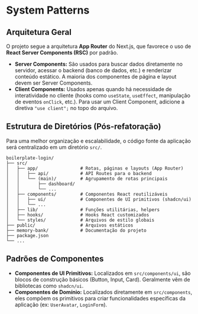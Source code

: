 # System Patterns

## Arquitetura Geral

O projeto segue a arquitetura **App Router** do Next.js, que favorece o uso de **React Server Components (RSC)** por padrão.

- **Server Components:** São usados para buscar dados diretamente no servidor, acessar o backend (banco de dados, etc.) e renderizar conteúdo estático. A maioria dos componentes de página e layout devem ser Server Components.
- **Client Components:** Usados apenas quando há necessidade de interatividade no cliente (hooks como `useState`, `useEffect`, manipulação de eventos `onClick`, etc.). Para usar um Client Component, adicione a diretiva `"use client";` no topo do arquivo.

## Estrutura de Diretórios (Pós-refatoração)

Para uma melhor organização e escalabilidade, o código fonte da aplicação será centralizado em um diretório `src/`.

```
boilerplate-login/
├── src/
│   ├── app/                # Rotas, páginas e layouts (App Router)
│   │   ├── api/            # API Routes para o backend
│   │   └── (main)/         # Agrupamento de rotas principais
│   │       ├── dashboard/
│   │       └── ...
│   ├── components/         # Componentes React reutilizáveis
│   │   ├── ui/             # Componentes de UI primitivos (shadcn/ui)
│   │   └── ...
│   ├── lib/                # Funções utilitárias, helpers
│   ├── hooks/              # Hooks React customizados
│   └── styles/             # Arquivos de estilo globais
├── public/                 # Arquivos estáticos
├── memory-bank/            # Documentação do projeto
├── package.json
└── ...
```

## Padrões de Componentes

- **Componentes de UI Primitivos:** Localizados em `src/components/ui`, são blocos de construção básicos (Button, Input, Card). Geralmente vêm de bibliotecas como `shadcn/ui`.
- **Componentes de Domínio:** Localizados diretamente em `src/components`, eles compõem os primitivos para criar funcionalidades específicas da aplicação (ex: `UserAvatar`, `LoginForm`). 